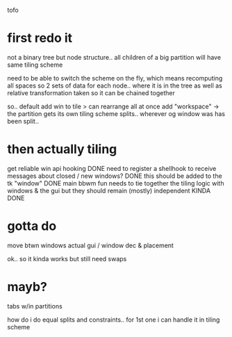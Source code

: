 tofo

# first redo it
not a binary tree but node structure.. all children of a big partition will have same tiling scheme

need to be able to switch the scheme on the fly, which means recomputing all spaces
so 2 sets of data for each node.. where it is in the tree as well as relative transformation taken so it can be chained together

so.. default add win to tile > can rearrange all at once
add "workspace" -> the partition gets its own tiling scheme
splits.. wherever og window was has been split..

# then actually tiling

get reliable win api hooking DONE
need to register a shellhook to receive messages about closed / new windows? DONE
this should be added to the tk "window" DONE
main bbwm fun needs to tie together the tiling logic with windows & the gui but they should remain (mostly) independent KINDA DONE

# gotta do
move btwn windows
actual gui / window dec & placement

ok.. so it kinda works but 
still need swaps

# mayb?
tabs w/in partitions

how do i do equal splits and constraints.. 
for 1st one i can handle it in tiling scheme
